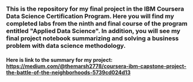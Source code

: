 ### This is the repository for my final project in the IBM Coursera Data Science Certification Program.  Here you will find my completed labs from the ninth and final course of the program entitled "Applied Data Science".  In addition, you will see my final project notebook summarizing and solving a business problem with data science methodology.

#### Here is link to the summary for my project:  https://medium.com/@themarsh2778/coursera-ibm-capstone-project-the-battle-of-the-neighborhoods-5739cd024d13
